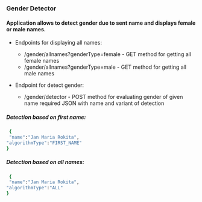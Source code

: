 ### Gender Detector 

#### Application allows to detect gender due to sent name and displays female or male names.

- Endpoints for displaying all names:

  *  /gender/allnames?genderType=female - GET method for getting all female names
  *  /gender/allnames?genderType=male - GET method for getting all male names
  
- Endpoint for detect gender:

  *  /gender/detector - POST method for evaluating gender of given name required JSON with name and variant of detection
  
##### Detection based on first name:

```sh
 {
 "name":"Jan Maria Rokita",
"algorithmType":"FIRST_NAME"
}
```
##### Detection based on all names:

```sh
 {
 "name":"Jan Maria Rokita",
"algorithmType":"ALL"
}
```